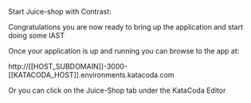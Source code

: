 
Start Juice-shop with Contrast:

Congratulations you are now ready to bring up the application and start doing some IAST

Once your application is up and running you can browse to the app at:

http://[[HOST_SUBDOMAIN]]-3000-[[KATACODA_HOST]].environments.katacoda.com

Or you can click on the Juice-Shop tab under the KataCoda Editor

